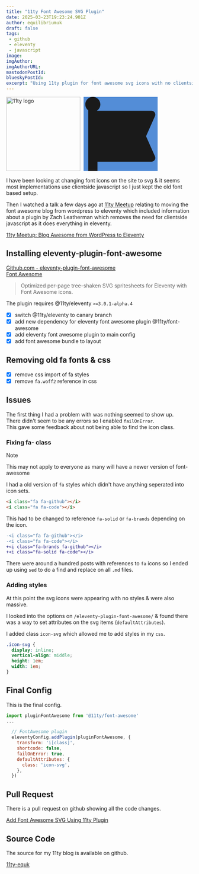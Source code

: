 ```yaml
---
title: "11ty Font Awesome SVG Plugin"
date: 2025-03-23T19:23:24.901Z
author: equilibriumuk
draft: false
tags:
 - github
 - eleventy
 - javascript
image:
imgAuthor:
imgAuthorURL:
mastodonPostId:
blueskyPostId:
excerpt: "Using 11ty plugin for font awesome svg icons with no clientside javascript"
---
```


<p class="text-center">
<img src="/media/images/11ty-200.png" alt="11ty logo" loading="lazy" decoding="async" width="200" height="200" class="inline"> <svg class="feed-ico inline-block" xmlns="http://www.w3.org/2000/svg" viewBox="0 0 512 512" width="200" height="200" style="background-color:rgb(83, 141, 215) !important; border-radius: 0 !important; margin-left: 5px;"><path fill="currentColor" d="M91.7 96C106.3 86.8 116 70.5 116 52C116 23.3 92.7 0 64 0S12 23.3 12 52c0 16.7 7.8 31.5 20 41l0 3 0 352 0 64 64 0 0-64 373.6 0c14.6 0 26.4-11.8 26.4-26.4c0-3.7-.8-7.3-2.3-10.7L432 272l61.7-138.9c1.5-3.4 2.3-7 2.3-10.7c0-14.6-11.8-26.4-26.4-26.4L91.7 96z"/></svg>
</p>

I have been looking at changing font icons on the site to svg & it seems most implementations use clientside javascript so I just kept the old font based setup.

Then I watched a talk a few days ago at <a href="https://11tymeetup.dev" target="_blank" rel="noopener noreferrer">11ty Meetup</a> relating to moving the font awesome blog from wordpress to eleventy which included information about a plugin by Zach Leatherman which removes the need for clientside javascript as it does everything in eleventy.

[11ty Meetup: Blog Awesome from WordPress to Eleventy](https://www.zachleat.com/web/blog-awesome/)

## Installing eleventy-plugin-font-awesome

[Github.com - eleventy-plugin-font-awesome](https://github.com/11ty/eleventy-plugin-font-awesome)<br/>
[Font Awesome](https://fontawesome.com/)

> Optimized per-page tree-shaken SVG spritesheets for Eleventy with Font Awesome icons.

The plugin requires @11ty/eleventy `>=3.0.1-alpha.4`

- [x] switch @11ty/eleventy to canary branch
- [x] add new dependency for eleventy font awesome plugin @11ty/font-awesome
- [x] add eleventy font awesome plugin to main config
- [x] add font awesome bundle to layout

## Removing old fa fonts & css

- [x] remove css import of fa styles
- [x] remove `fa.woff2` reference in css

## Issues

The first thing I had a problem with was nothing seemed to show up.<br/>
There didn't seem to be any errors so I enabled `failOnError`.<br/>
This gave some feedback about not being able to find the icon class.

### Fixing fa- class

> [!Note]
> This may not apply to everyone as many will have a newer version of font-awesome

I had a old version of `fa` styles which didn't have anything seperated into icon sets.

```html
<i class="fa fa-github"></i>
<i class="fa fa-code"></i>
```

This had to be changed to reference `fa-solid` or `fa-brands` depending on the icon.

```diff
-<i class="fa fa-github"></i>
-<i class="fa fa-code"></i>
+<i class="fa-brands fa-github"></i>
+<i class="fa-solid fa-code"></i>
```

There were around a hundred posts with references to `fa` icons so I ended up using `sed` to do a find and replace on all `.md` files.

### Adding styles

At this point the svg icons were appearing with no styles & were also massive.

I looked into the options on `/eleventy-plugin-font-awesome/` & found there was a way to set attributes on the svg items (`defaultAttributes`).

I added class `icon-svg` which allowed me to add styles in my `css`.

```css
.icon-svg {
  display: inline;
  vertical-align: middle;
  height: 1em;
  width: 1em;
}
```

## Final Config

This is the final config.

```js
import pluginFontAwesome from '@11ty/font-awesome'
...

  // FontAwesome plugin
  eleventyConfig.addPlugin(pluginFontAwesome, {
    transform: 'i[class]',
    shortcode: false,
    failOnError: true,
    defaultAttributes: {
      class: 'icon-svg',
    },
  })
```

## Pull Request

There is a pull request on github showing all the code changes.

[Add Font Awesome SVG Using 11ty Plugin](https://github.com/equk/11ty-equk/pull/21)

## Source Code

The source for my 11ty blog is available on github.

<a class="github" href="https://github.com/equk/11ty-equk" aria-label="View on GitHub" target="_blank" rel="noopener noreferrer"><i class="fa-brands fa-github"></i> 11ty-equk</a>
